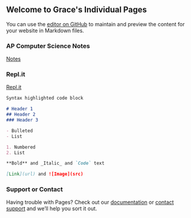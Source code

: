 ## Welcome to Grace's Individual Pages

You can use the [editor on GitHub](https://github.com/gracele246/individualgit/edit/gh-pages/index.md) to maintain and preview the content for your website in Markdown files.

### AP Computer Science Notes

[Notes](https://docs.google.com/document/d/1dFJccMrcsShhnTnlHlOgUr9Pw3E7xz5TUFw5p1UVCMA/edit?usp=sharing)

### Repl.it

[Repl.it](https://replit.com/@GraceLe1/datastructurescode#.replit)

```markdown
Syntax highlighted code block

# Header 1
## Header 2
### Header 3

- Bulleted
- List

1. Numbered
2. List

**Bold** and _Italic_ and `Code` text

[Link](url) and ![Image](src)
```

### Support or Contact

Having trouble with Pages? Check out our [documentation](https://docs.github.com/categories/github-pages-basics/) or [contact support](https://support.github.com/contact) and we’ll help you sort it out.

